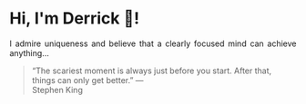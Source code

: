 # Hi, I'm Derrick 👋!
<p align="justify">I admire uniqueness and believe that a clearly focused mind can achieve anything...</p> 
<!-- #quote-start -->
<blockquote>&ldquo;The scariest moment is always just before you start. After that, things can only get better.&rdquo; &mdash; <footer>Stephen King</footer></blockquote>
<!-- #quote-end -->
